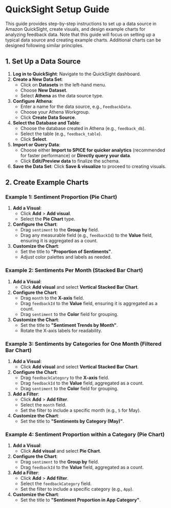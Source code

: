 # QuickSight Setup Guide

This guide provides step-by-step instructions to set up a data source in Amazon QuickSight, create visuals, and design example charts for analyzing feedback data. Note that this guide will focus on setting up a typical data source and creating example charts. Additional charts can be designed following similar principles.

## 1. Set Up a Data Source
1. **Log in to QuickSight**: Navigate to the QuickSight dashboard.
2. **Create a New Data Set**:
   - Click on **Datasets** in the left-hand menu.
   - Choose **New Dataset**.
   - Select **Athena** as the data source type.
3. **Configure Athena**:
   - Enter a name for the data source, e.g., `FeedbackData`.
   - Choose your Athena Workgroup.
   - Click **Create Data Source**.
4. **Select the Database and Table**:
   - Choose the database created in Athena (e.g., `feedback_db`).
   - Select the table (e.g., `feedback_table`).
   - Click **Select**.
5. **Import or Query Data**:
   - Choose either **Import to SPICE for quicker analytics** (recommended for faster performance) or **Directly query your data**.
   - Click **Edit/Preview data** to finalize the schema.
6. **Save the Data Set**: Click **Save & visualize** to proceed to creating visuals.

## 2. Create Example Charts

### Example 1: Sentiment Proportion (Pie Chart)
1. **Add a Visual**:
   - Click **Add** > **Add visual**.
   - Select the **Pie Chart** type.
2. **Configure the Chart**:
   - Drag `sentiment` to the **Group by** field.
   - Drag any measurable field (e.g., `feedbackId`) to the **Value** field, ensuring it is aggregated as a count.
3. **Customize the Chart**:
   - Set the title to **"Proportion of Sentiments"**.
   - Adjust color palettes and labels as needed.

### Example 2: Sentiments Per Month (Stacked Bar Chart)
1. **Add a Visual**:
   - Click **Add visual** and select **Vertical Stacked Bar Chart**.
2. **Configure the Chart**:
   - Drag `month` to the **X-axis** field.
   - Drag `feedbackId` to the **Value** field, ensuring it is aggregated as a count.
   - Drag `sentiment` to the **Color** field for grouping.
3. **Customize the Chart**:
   - Set the title to **"Sentiment Trends by Month"**.
   - Rotate the X-axis labels for readability.

### Example 3: Sentiments by Categories for One Month (Filtered Bar Chart)
1. **Add a Visual**:
   - Click **Add visual** and select **Vertical Stacked Bar Chart**.
2. **Configure the Chart**:
   - Drag `feedbackCategory` to the **X-axis** field.
   - Drag `feedbackId` to the **Value** field, aggregated as a count.
   - Drag `sentiment` to the **Color** field for grouping.
3. **Add a Filter**:
   - Click **Add** > **Add filter**.
   - Select the `month` field.
   - Set the filter to include a specific month (e.g., `5` for May).
4. **Customize the Chart**:
   - Set the title to **"Sentiments by Category (May)"**.

### Example 4: Sentiment Proportion within a Category (Pie Chart)
1. **Add a Visual**:
   - Click **Add visual** and select **Pie Chart**.
2. **Configure the Chart**:
   - Drag `sentiment` to the **Group by** field.
   - Drag `feedbackId` to the **Value** field, aggregated as a count.
3. **Add a Filter**:
   - Click **Add** > **Add filter**.
   - Select the `feedbackCategory` field.
   - Set the filter to include a specific category (e.g., `App`).
4. **Customize the Chart**:
   - Set the title to **"Sentiment Proportion in App Category"**.